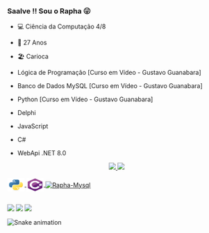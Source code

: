 ### Saalve !! Sou o Rapha 😜

- 💻 Ciência da Computação 4/8
- 📅 27 Anos
- 🏖️ Carioca


- Lógica de Programação [Curso em Vídeo - Gustavo Guanabara]
- Banco de Dados MySQL [Curso em Vídeo - Gustavo Guanabara]
- Python [Curso em Vídeo - Gustavo Guanabara]
- Delphi
- JavaScript
- C#
- WebApi .NET 8.0


<div align="center">
  <a href="https://github.com/RaphaelDanil">
  <img height="150em" src="https://github-readme-stats.vercel.app/api?username=RaphaelDanil&show_icons=true&theme=dark&include_all_commits=true&count_private=true"/>
  <img height="150em" src="https://github-readme-stats.vercel.app/api/top-langs/?username=RaphaelDanil&layout=compact&theme=dark"/>
</div>
<div style="display: inline_block"><br>
  <img align="center" alt="Rapha-Python" height="30" width="40" src="https://raw.githubusercontent.com/devicons/devicon/master/icons/python/python-original.svg">
  <img align="center" alt="Rapha-Csharp" height="30" width="40" src="https://raw.githubusercontent.com/devicons/devicon/master/icons/csharp/csharp-original.svg">
  <img align="center" alt="Rapha-Mysql" height="30" width="30" src="https://cdn-icons-png.flaticon.com/512/919/919836.png">
</div>
  
  ##
 
<div> 
  <a href="https://instagram.com/rapha.danil" target="_blank"><img src="https://img.shields.io/badge/-Instagram-%23E4405F?style=for-the-badge&logo=instagram&logoColor=white" target="_blank"></a>
  <a href = "mailto:raphaeledanilp@gmail.com"><img src="https://img.shields.io/badge/-Gmail-%23333?style=for-the-badge&logo=gmail&logoColor=white" target="_blank"></a>
  <a href="https://www.linkedin.com/in/raphael-danil" target="_blank"><img src="https://img.shields.io/badge/-LinkedIn-%230077B5?style=for-the-badge&logo=linkedin&logoColor=white" target="_blank"></a> 
 
  ![Snake animation](https://github.com/raphaeldanil/raphaeldanil/blob/output/github-contribution-grid-snake.svg)
 
</div>
